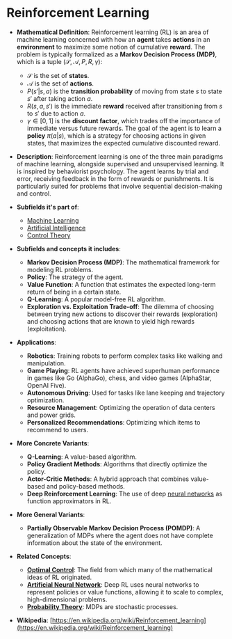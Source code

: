 # Reinforcement Learning

- **Mathematical Definition**: Reinforcement learning (RL) is an area of machine learning concerned with how an **agent** takes **actions** in an **environment** to maximize some notion of cumulative **reward**. The problem is typically formalized as a **Markov Decision Process (MDP)**, which is a tuple $(\mathcal{S}, \mathcal{A}, P, R, \gamma)$:
    - $\mathcal{S}$ is the set of **states**.
    - $\mathcal{A}$ is the set of **actions**.
    - $P(s'|s, a)$ is the **transition probability** of moving from state $s$ to state $s'$ after taking action $a$.
    - $R(s, a, s')$ is the immediate **reward** received after transitioning from $s$ to $s'$ due to action $a$.
    - $\gamma \in [0, 1]$ is the **discount factor**, which trades off the importance of immediate versus future rewards.
The goal of the agent is to learn a **policy** $\pi(a|s)$, which is a strategy for choosing actions in given states, that maximizes the expected cumulative discounted reward.

- **Description**: Reinforcement learning is one of the three main paradigms of machine learning, alongside supervised and unsupervised learning. It is inspired by behaviorist psychology. The agent learns by trial and error, receiving feedback in the form of rewards or punishments. It is particularly suited for problems that involve sequential decision-making and control.

- **Subfields it's part of**:
    - [Machine Learning](https://en.wikipedia.org/wiki/Machine_learning)
    - [Artificial Intelligence](https://en.wikipedia.org/wiki/Artificial_intelligence)
    - [Control Theory](https://en.wikipedia.org/wiki/Control_theory)

- **Subfields and concepts it includes**:
    - **Markov Decision Process (MDP)**: The mathematical framework for modeling RL problems.
    - **Policy**: The strategy of the agent.
    - **Value Function**: A function that estimates the expected long-term return of being in a certain state.
    - **Q-Learning**: A popular model-free RL algorithm.
    - **Exploration vs. Exploitation Trade-off**: The dilemma of choosing between trying new actions to discover their rewards (exploration) and choosing actions that are known to yield high rewards (exploitation).

- **Applications**:
    - **Robotics**: Training robots to perform complex tasks like walking and manipulation.
    - **Game Playing**: RL agents have achieved superhuman performance in games like Go (AlphaGo), chess, and video games (AlphaStar, OpenAI Five).
    - **Autonomous Driving**: Used for tasks like lane keeping and trajectory optimization.
    - **Resource Management**: Optimizing the operation of data centers and power grids.
    - **Personalized Recommendations**: Optimizing which items to recommend to users.

- **More Concrete Variants**:
    - **Q-Learning**: A value-based algorithm.
    - **Policy Gradient Methods**: Algorithms that directly optimize the policy.
    - **Actor-Critic Methods**: A hybrid approach that combines value-based and policy-based methods.
    - **Deep Reinforcement Learning**: The use of deep [neural networks](../machine_learning/artificial_neural_network.md) as function approximators in RL.

- **More General Variants**:
    - **Partially Observable Markov Decision Process (POMDP)**: A generalization of MDPs where the agent does not have complete information about the state of the environment.

- **Related Concepts**:
    - **[Optimal Control](../control_theory/optimal_control.md)**: The field from which many of the mathematical ideas of RL originated.
    - **[Artificial Neural Network](../machine_learning/artificial_neural_network.md)**: Deep RL uses neural networks to represent policies or value functions, allowing it to scale to complex, high-dimensional problems.
    - **[Probability Theory](../../applied_mathematics/probability_theory/probability_space.md)**: MDPs are stochastic processes.

- **Wikipedia**: [https://en.wikipedia.org/wiki/Reinforcement_learning](https://en.wikipedia.org/wiki/Reinforcement_learning)
